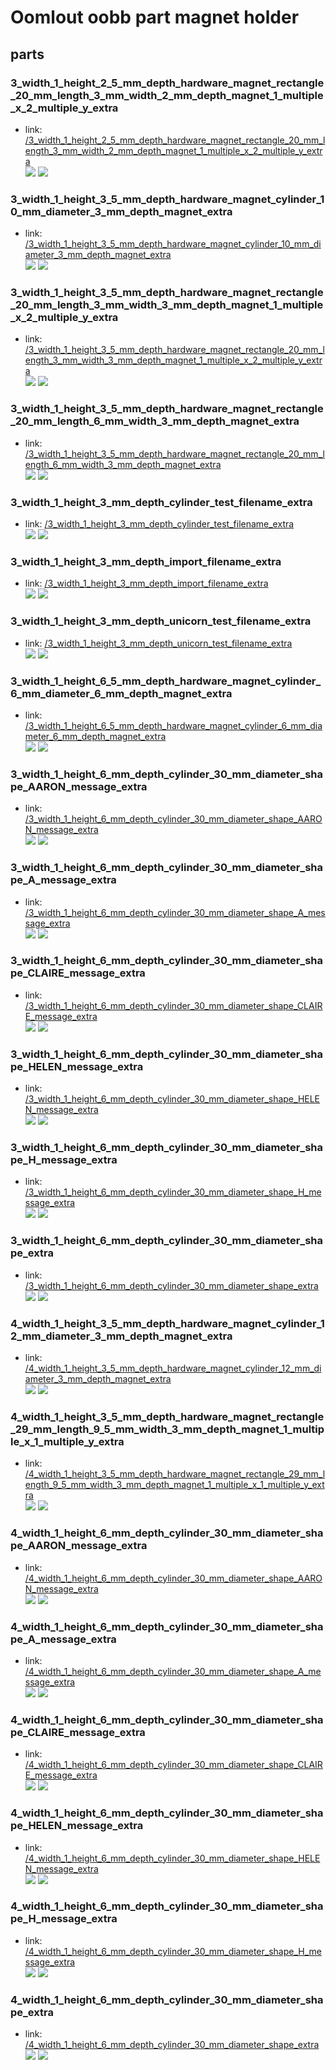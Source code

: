 # Oomlout oobb part magnet holder


## parts

### 3_width_1_height_2_5_mm_depth_hardware_magnet_rectangle_20_mm_length_3_mm_width_2_mm_depth_magnet_1_multiple_x_2_multiple_y_extra
* link: [/3_width_1_height_2_5_mm_depth_hardware_magnet_rectangle_20_mm_length_3_mm_width_2_mm_depth_magnet_1_multiple_x_2_multiple_y_extra](3_width_1_height_2_5_mm_depth_hardware_magnet_rectangle_20_mm_length_3_mm_width_2_mm_depth_magnet_1_multiple_x_2_multiple_y_extra)  
![](3_width_1_height_2_5_mm_depth_hardware_magnet_rectangle_20_mm_length_3_mm_width_2_mm_depth_magnet_1_multiple_x_2_multiple_y_extra/3dpr_300.png)  ![](3_width_1_height_2_5_mm_depth_hardware_magnet_rectangle_20_mm_length_3_mm_width_2_mm_depth_magnet_1_multiple_x_2_multiple_y_extra/image_300.jpg)
 

### 3_width_1_height_3_5_mm_depth_hardware_magnet_cylinder_10_mm_diameter_3_mm_depth_magnet_extra
* link: [/3_width_1_height_3_5_mm_depth_hardware_magnet_cylinder_10_mm_diameter_3_mm_depth_magnet_extra](3_width_1_height_3_5_mm_depth_hardware_magnet_cylinder_10_mm_diameter_3_mm_depth_magnet_extra)  
![](3_width_1_height_3_5_mm_depth_hardware_magnet_cylinder_10_mm_diameter_3_mm_depth_magnet_extra/3dpr_300.png)  ![](3_width_1_height_3_5_mm_depth_hardware_magnet_cylinder_10_mm_diameter_3_mm_depth_magnet_extra/image_300.jpg)
 

### 3_width_1_height_3_5_mm_depth_hardware_magnet_rectangle_20_mm_length_3_mm_width_3_mm_depth_magnet_1_multiple_x_2_multiple_y_extra
* link: [/3_width_1_height_3_5_mm_depth_hardware_magnet_rectangle_20_mm_length_3_mm_width_3_mm_depth_magnet_1_multiple_x_2_multiple_y_extra](3_width_1_height_3_5_mm_depth_hardware_magnet_rectangle_20_mm_length_3_mm_width_3_mm_depth_magnet_1_multiple_x_2_multiple_y_extra)  
![](3_width_1_height_3_5_mm_depth_hardware_magnet_rectangle_20_mm_length_3_mm_width_3_mm_depth_magnet_1_multiple_x_2_multiple_y_extra/3dpr_300.png)  ![](3_width_1_height_3_5_mm_depth_hardware_magnet_rectangle_20_mm_length_3_mm_width_3_mm_depth_magnet_1_multiple_x_2_multiple_y_extra/image_300.jpg)
 

### 3_width_1_height_3_5_mm_depth_hardware_magnet_rectangle_20_mm_length_6_mm_width_3_mm_depth_magnet_extra
* link: [/3_width_1_height_3_5_mm_depth_hardware_magnet_rectangle_20_mm_length_6_mm_width_3_mm_depth_magnet_extra](3_width_1_height_3_5_mm_depth_hardware_magnet_rectangle_20_mm_length_6_mm_width_3_mm_depth_magnet_extra)  
![](3_width_1_height_3_5_mm_depth_hardware_magnet_rectangle_20_mm_length_6_mm_width_3_mm_depth_magnet_extra/3dpr_300.png)  ![](3_width_1_height_3_5_mm_depth_hardware_magnet_rectangle_20_mm_length_6_mm_width_3_mm_depth_magnet_extra/image_300.jpg)
 

### 3_width_1_height_3_mm_depth_cylinder_test_filename_extra
* link: [/3_width_1_height_3_mm_depth_cylinder_test_filename_extra](3_width_1_height_3_mm_depth_cylinder_test_filename_extra)  
![](3_width_1_height_3_mm_depth_cylinder_test_filename_extra/3dpr_300.png)  ![](3_width_1_height_3_mm_depth_cylinder_test_filename_extra/image_300.jpg)
 

### 3_width_1_height_3_mm_depth_import_filename_extra
* link: [/3_width_1_height_3_mm_depth_import_filename_extra](3_width_1_height_3_mm_depth_import_filename_extra)  
![](3_width_1_height_3_mm_depth_import_filename_extra/3dpr_300.png)  ![](3_width_1_height_3_mm_depth_import_filename_extra/image_300.jpg)
 

### 3_width_1_height_3_mm_depth_unicorn_test_filename_extra
* link: [/3_width_1_height_3_mm_depth_unicorn_test_filename_extra](3_width_1_height_3_mm_depth_unicorn_test_filename_extra)  
![](3_width_1_height_3_mm_depth_unicorn_test_filename_extra/3dpr_300.png)  ![](3_width_1_height_3_mm_depth_unicorn_test_filename_extra/image_300.jpg)
 

### 3_width_1_height_6_5_mm_depth_hardware_magnet_cylinder_6_mm_diameter_6_mm_depth_magnet_extra
* link: [/3_width_1_height_6_5_mm_depth_hardware_magnet_cylinder_6_mm_diameter_6_mm_depth_magnet_extra](3_width_1_height_6_5_mm_depth_hardware_magnet_cylinder_6_mm_diameter_6_mm_depth_magnet_extra)  
![](3_width_1_height_6_5_mm_depth_hardware_magnet_cylinder_6_mm_diameter_6_mm_depth_magnet_extra/3dpr_300.png)  ![](3_width_1_height_6_5_mm_depth_hardware_magnet_cylinder_6_mm_diameter_6_mm_depth_magnet_extra/image_300.jpg)
 

### 3_width_1_height_6_mm_depth_cylinder_30_mm_diameter_shape_AARON_message_extra
* link: [/3_width_1_height_6_mm_depth_cylinder_30_mm_diameter_shape_AARON_message_extra](3_width_1_height_6_mm_depth_cylinder_30_mm_diameter_shape_AARON_message_extra)  
![](3_width_1_height_6_mm_depth_cylinder_30_mm_diameter_shape_AARON_message_extra/3dpr_300.png)  ![](3_width_1_height_6_mm_depth_cylinder_30_mm_diameter_shape_AARON_message_extra/image_300.jpg)
 

### 3_width_1_height_6_mm_depth_cylinder_30_mm_diameter_shape_A_message_extra
* link: [/3_width_1_height_6_mm_depth_cylinder_30_mm_diameter_shape_A_message_extra](3_width_1_height_6_mm_depth_cylinder_30_mm_diameter_shape_A_message_extra)  
![](3_width_1_height_6_mm_depth_cylinder_30_mm_diameter_shape_A_message_extra/3dpr_300.png)  ![](3_width_1_height_6_mm_depth_cylinder_30_mm_diameter_shape_A_message_extra/image_300.jpg)
 

### 3_width_1_height_6_mm_depth_cylinder_30_mm_diameter_shape_CLAIRE_message_extra
* link: [/3_width_1_height_6_mm_depth_cylinder_30_mm_diameter_shape_CLAIRE_message_extra](3_width_1_height_6_mm_depth_cylinder_30_mm_diameter_shape_CLAIRE_message_extra)  
![](3_width_1_height_6_mm_depth_cylinder_30_mm_diameter_shape_CLAIRE_message_extra/3dpr_300.png)  ![](3_width_1_height_6_mm_depth_cylinder_30_mm_diameter_shape_CLAIRE_message_extra/image_300.jpg)
 

### 3_width_1_height_6_mm_depth_cylinder_30_mm_diameter_shape_HELEN_message_extra
* link: [/3_width_1_height_6_mm_depth_cylinder_30_mm_diameter_shape_HELEN_message_extra](3_width_1_height_6_mm_depth_cylinder_30_mm_diameter_shape_HELEN_message_extra)  
![](3_width_1_height_6_mm_depth_cylinder_30_mm_diameter_shape_HELEN_message_extra/3dpr_300.png)  ![](3_width_1_height_6_mm_depth_cylinder_30_mm_diameter_shape_HELEN_message_extra/image_300.jpg)
 

### 3_width_1_height_6_mm_depth_cylinder_30_mm_diameter_shape_H_message_extra
* link: [/3_width_1_height_6_mm_depth_cylinder_30_mm_diameter_shape_H_message_extra](3_width_1_height_6_mm_depth_cylinder_30_mm_diameter_shape_H_message_extra)  
![](3_width_1_height_6_mm_depth_cylinder_30_mm_diameter_shape_H_message_extra/3dpr_300.png)  ![](3_width_1_height_6_mm_depth_cylinder_30_mm_diameter_shape_H_message_extra/image_300.jpg)
 

### 3_width_1_height_6_mm_depth_cylinder_30_mm_diameter_shape_extra
* link: [/3_width_1_height_6_mm_depth_cylinder_30_mm_diameter_shape_extra](3_width_1_height_6_mm_depth_cylinder_30_mm_diameter_shape_extra)  
![](3_width_1_height_6_mm_depth_cylinder_30_mm_diameter_shape_extra/3dpr_300.png)  ![](3_width_1_height_6_mm_depth_cylinder_30_mm_diameter_shape_extra/image_300.jpg)
 

### 4_width_1_height_3_5_mm_depth_hardware_magnet_cylinder_12_mm_diameter_3_mm_depth_magnet_extra
* link: [/4_width_1_height_3_5_mm_depth_hardware_magnet_cylinder_12_mm_diameter_3_mm_depth_magnet_extra](4_width_1_height_3_5_mm_depth_hardware_magnet_cylinder_12_mm_diameter_3_mm_depth_magnet_extra)  
![](4_width_1_height_3_5_mm_depth_hardware_magnet_cylinder_12_mm_diameter_3_mm_depth_magnet_extra/3dpr_300.png)  ![](4_width_1_height_3_5_mm_depth_hardware_magnet_cylinder_12_mm_diameter_3_mm_depth_magnet_extra/image_300.jpg)
 

### 4_width_1_height_3_5_mm_depth_hardware_magnet_rectangle_29_mm_length_9_5_mm_width_3_mm_depth_magnet_1_multiple_x_1_multiple_y_extra
* link: [/4_width_1_height_3_5_mm_depth_hardware_magnet_rectangle_29_mm_length_9_5_mm_width_3_mm_depth_magnet_1_multiple_x_1_multiple_y_extra](4_width_1_height_3_5_mm_depth_hardware_magnet_rectangle_29_mm_length_9_5_mm_width_3_mm_depth_magnet_1_multiple_x_1_multiple_y_extra)  
![](4_width_1_height_3_5_mm_depth_hardware_magnet_rectangle_29_mm_length_9_5_mm_width_3_mm_depth_magnet_1_multiple_x_1_multiple_y_extra/3dpr_300.png)  ![](4_width_1_height_3_5_mm_depth_hardware_magnet_rectangle_29_mm_length_9_5_mm_width_3_mm_depth_magnet_1_multiple_x_1_multiple_y_extra/image_300.jpg)
 

### 4_width_1_height_6_mm_depth_cylinder_30_mm_diameter_shape_AARON_message_extra
* link: [/4_width_1_height_6_mm_depth_cylinder_30_mm_diameter_shape_AARON_message_extra](4_width_1_height_6_mm_depth_cylinder_30_mm_diameter_shape_AARON_message_extra)  
![](4_width_1_height_6_mm_depth_cylinder_30_mm_diameter_shape_AARON_message_extra/3dpr_300.png)  ![](4_width_1_height_6_mm_depth_cylinder_30_mm_diameter_shape_AARON_message_extra/image_300.jpg)
 

### 4_width_1_height_6_mm_depth_cylinder_30_mm_diameter_shape_A_message_extra
* link: [/4_width_1_height_6_mm_depth_cylinder_30_mm_diameter_shape_A_message_extra](4_width_1_height_6_mm_depth_cylinder_30_mm_diameter_shape_A_message_extra)  
![](4_width_1_height_6_mm_depth_cylinder_30_mm_diameter_shape_A_message_extra/3dpr_300.png)  ![](4_width_1_height_6_mm_depth_cylinder_30_mm_diameter_shape_A_message_extra/image_300.jpg)
 

### 4_width_1_height_6_mm_depth_cylinder_30_mm_diameter_shape_CLAIRE_message_extra
* link: [/4_width_1_height_6_mm_depth_cylinder_30_mm_diameter_shape_CLAIRE_message_extra](4_width_1_height_6_mm_depth_cylinder_30_mm_diameter_shape_CLAIRE_message_extra)  
![](4_width_1_height_6_mm_depth_cylinder_30_mm_diameter_shape_CLAIRE_message_extra/3dpr_300.png)  ![](4_width_1_height_6_mm_depth_cylinder_30_mm_diameter_shape_CLAIRE_message_extra/image_300.jpg)
 

### 4_width_1_height_6_mm_depth_cylinder_30_mm_diameter_shape_HELEN_message_extra
* link: [/4_width_1_height_6_mm_depth_cylinder_30_mm_diameter_shape_HELEN_message_extra](4_width_1_height_6_mm_depth_cylinder_30_mm_diameter_shape_HELEN_message_extra)  
![](4_width_1_height_6_mm_depth_cylinder_30_mm_diameter_shape_HELEN_message_extra/3dpr_300.png)  ![](4_width_1_height_6_mm_depth_cylinder_30_mm_diameter_shape_HELEN_message_extra/image_300.jpg)
 

### 4_width_1_height_6_mm_depth_cylinder_30_mm_diameter_shape_H_message_extra
* link: [/4_width_1_height_6_mm_depth_cylinder_30_mm_diameter_shape_H_message_extra](4_width_1_height_6_mm_depth_cylinder_30_mm_diameter_shape_H_message_extra)  
![](4_width_1_height_6_mm_depth_cylinder_30_mm_diameter_shape_H_message_extra/3dpr_300.png)  ![](4_width_1_height_6_mm_depth_cylinder_30_mm_diameter_shape_H_message_extra/image_300.jpg)
 

### 4_width_1_height_6_mm_depth_cylinder_30_mm_diameter_shape_extra
* link: [/4_width_1_height_6_mm_depth_cylinder_30_mm_diameter_shape_extra](4_width_1_height_6_mm_depth_cylinder_30_mm_diameter_shape_extra)  
![](4_width_1_height_6_mm_depth_cylinder_30_mm_diameter_shape_extra/3dpr_300.png)  ![](4_width_1_height_6_mm_depth_cylinder_30_mm_diameter_shape_extra/image_300.jpg)
 

